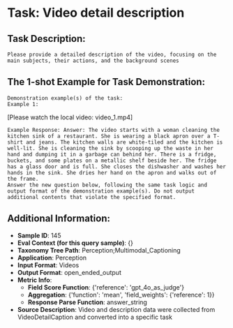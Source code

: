 # Task: Video detail description

## Task Description:

```
Please provide a detailed description of the video, focusing on the main subjects, their actions, and the background scenes
```

## The 1-shot Example for Task Demonstration:

```
Demonstration example(s) of the task:
Example 1:
```

[Please watch the local video: video_1.mp4]

```
Example Response: Answer: The video starts with a woman cleaning the kitchen sink of a restaurant. She is wearing a black apron over a T-shirt and jeans. The kitchen walls are white-tiled and the kitchen is well-lit. She is cleaning the sink by scooping up the waste in her hand and dumping it in a garbage can behind her. There is a fridge, buckets, and some plates on a metallic shelf beside her. The fridge has a glass door and is full. She closes the dishwasher and washes her hands in the sink. She dries her hand on the apron and walks out of the frame.
Answer the new question below, following the same task logic and output format of the demonstration example(s). Do not output additional contents that violate the specified format.
```

## Additional Information:

- **Sample ID**: 145
- **Eval Context (for this query sample)**: {}
- **Taxonomy Tree Path**: Perception;Multimodal_Captioning
- **Application**: Perception
- **Input Format**: Videos
- **Output Format**: open_ended_output
- **Metric Info**:
  - **Field Score Function**: {'reference': 'gpt_4o_as_judge'}
  - **Aggregation**: {'function': 'mean', 'field_weights': {'reference': 1}}
  - **Response Parse Function**: answer_string
- **Source Description**: Video and description data were collected from VideoDetailCaption and converted into a specific task
